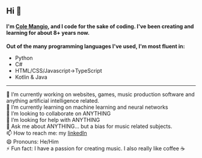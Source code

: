 ## Hi 👋

#### I'm <a href="https://www.linkedin.com/in/cole-mangio-67816b1b0/">Cole Mangio</a>, and I code for the sake of coding. I've been creating and learning for about 8+ years now.
<b>Out of the many programming languages I've used, I'm most fluent in:</b>
<ul>
  <li> Python </li>
  <li> C# </li>
  <li> HTML/CSS/Javascript->TypeScript </li>
  <li> Kotlin & Java </li>
</ul>
<hr>
🔭 I’m currently working on websites, games, music production software and anything artificial intelligence related. <br>
🌱 I’m currently learning on machine learning and neural networks<br>
👯 I’m looking to collaborate on ANYTHING<br>
🤔 I’m looking for help with ANYTHING<br>
💬 Ask me about ANYTHING... but a bias for music related subjects.<br>
📫 How to reach me: my <a href="https://www.linkedin.com/in/cole-mangio-67816b1b0">linkedIn</a><br>
😄 Pronouns: He/Him<br>
⚡ Fun fact: I have a passion for creating music. I also really like coffee ☕

<!--
**Mangio621/Mangio621** is a ✨ _special_ ✨ repository because its `README.md` (this file) appears on your GitHub profile.

Here are some ideas to get you started:

- 🔭 I’m currently working on ...
- 🌱 I’m currently learning ...
- 👯 I’m looking to collaborate on ...
- 🤔 I’m looking for help with ...
- 💬 Ask me about ...
- 📫 How to reach me: ...
- 😄 Pronouns: ...
- ⚡ Fun fact: ...
-->
